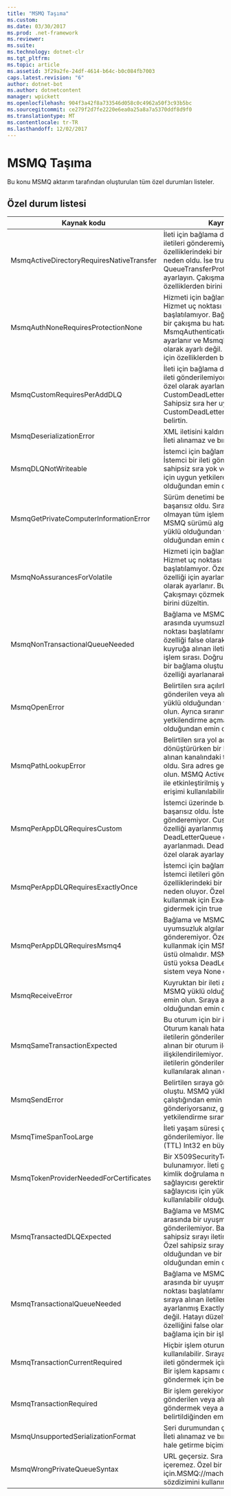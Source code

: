 ```yaml
---
title: "MSMQ Taşıma"
ms.custom: 
ms.date: 03/30/2017
ms.prod: .net-framework
ms.reviewer: 
ms.suite: 
ms.technology: dotnet-clr
ms.tgt_pltfrm: 
ms.topic: article
ms.assetid: 3f29a2fe-24df-4614-b64c-b0c084fb7003
caps.latest.revision: "6"
author: dotnet-bot
ms.author: dotnetcontent
manager: wpickett
ms.openlocfilehash: 904f3a42f8a733546d058c0c4962a50f3c93b5bc
ms.sourcegitcommit: ce279f2d7fe2220e6ea0a25a8a7a5370ddf8d9f0
ms.translationtype: MT
ms.contentlocale: tr-TR
ms.lasthandoff: 12/02/2017
---
```

# <a name="msmq-transport"></a>MSMQ Taşıma
Bu konu MSMQ aktarım tarafından oluşturulan tüm özel durumları listeler.  
  
## <a name="exception-list"></a>Özel durum listesi  
  
|Kaynak kodu|Kaynak dizesi|  
|-------------------|---------------------|  
|MsmqActiveDirectoryRequiresNativeTransfer|İleti için bağlama doğrulanamadı. İstemci iletileri gönderemiyor. Bağlama özelliklerindeki bir çakışma bu hataya neden oldu. İse true ve QueueTransferProtocol doğal olarak ayarlayın. Çakışmayı çözmek için özelliklerden birini düzeltin.|  
|MsmqAuthNoneRequiresProtectionNone|Hizmeti için bağlama doğrulanamadı. Hizmet uç noktası ya da istemci başlatılamıyor. Bağlama özelliklerindeki bir çakışma bu hataya neden oldu. MsmqAuthenticationMode hiçbiri olarak ayarlanır ve MsmqProtectionLevel None olarak ayarlı değil. Çakışmayı gidermek için özelliklerden birini düzeltin.|  
|MsmqCustomRequiresPerAddDLQ|İleti için bağlama doğrulanamadı. İstemci ileti gönderilemiyor. DeadLetterQueue özel olarak ayarlanmış, ancak CustomDeadLetterQueue belirtilmemiş. Sahipsiz sıra her uygulama için URI CustomDeadLetterQueue özelliğinde belirtin.|  
|MsmqDeserializationError|XML iletisini kaldırılırken bir hata oluştu. İleti alınamaz ve bırakılır.|  
|MsmqDLQNotWriteable|İstemci için bağlama doğrulanamadı. İstemci bir ileti gönderilemiyor. Belirtilen sahipsiz sıra yok veya yazılamaz. Yazma için uygun yetkilere sahip sıranın var olduğundan emin olun.|  
|MsmqGetPrivateComputerInformationError|Sürüm denetimi belirtilen hatasıyla başarısız oldu. Sıraya alınan kanalı olmayan tüm işlemleri başarısız olur MSMQ sürümü algılanamıyor. MSMQ yüklü olduğundan ve kullanılabilir olduğundan emin olun.|  
|MsmqNoAssurancesForVolatile|Hizmeti için bağlama doğrulanamadı. Hizmet uç noktası ya da istemci başlatılamıyor. Özelliği true ve sağlam özelliği için ayarlanmış ExactlyOnce false olarak ayarlanır. Bu işlem desteklenmiyor. Çakışmayı çözmek için bu özelliklerden birini düzeltin.|  
|MsmqNonTransactionalQueueNeeded|Bağlama ve MSMQ sıra yapılandırması arasında uyumsuzluk algılandı. Hizmet uç noktası başlatılamıyor. ExactlyOnce özelliği false olarak ayarlandığında ve kuyruğa alınan iletileri okumak için bir işlem sırası. Doğru veya işlemsel olmayan bir bağlama oluşturun ExactlyOnce özelliği ayarlanarak hatayı düzeltin.|  
|MsmqOpenError|Belirtilen sıra açılırken bir hata oluştu. İleti gönderilen veya alınan sıradan. MSMQ yüklü olduğundan ve çalıştığından emin olun. Ayrıca sıranın gerekli erişim modu ve yetkilendirme açmak kullanılabilir olduğundan emin olun.|  
|MsmqPathLookupError|Belirtilen sıra yol adı biçim adına dönüştürürken bir hata oluştu. Sıraya alınan kanalındaki tüm işlemleri başarısız oldu. Sıra adres geçerli olduğundan emin olun. MSMQ Active Directory Tümleştirme ile etkinleştirilmiş yüklü olmalıdır ve erişimi kullanılabilir.|  
|MsmqPerAppDLQRequiresCustom|İstemci üzerinde bağlama doğrulaması başarısız oldu. İstemci iletileri gönderemiyor. CustomDeadLetterQueue özelliği ayarlanmış ancak DeadLetterQueue özelliği özel olarak ayarlanmadı. DeadLetterQueue özelliğini özel olarak ayarlayın.|  
|MsmqPerAppDLQRequiresExactlyOnce|İstemci için bağlama doğrulanamadı. İstemci iletileri gönderemiyor. Bağlama özelliklerindeki bir çakışma bu hataya neden oluyor. Özel sahipsiz sırayı kullanmak için ExactlyOnce çakışmayı gidermek için true olarak ayarlanmalıdır.|  
|MsmqPerAppDLQRequiresMsmq4|Bağlama ve MSMQ Yapılandırma arasında uyumsuzluk algılandı. İstemci iletileri gönderemiyor. Özel sahipsiz sırayı kullanmak için MSMQ sürüm 4.0 veya üstü olmalıdır. MSMQ sürüm 4.0 veya üstü yoksa DeadLetterQueue özelliği sistem veya None olarak ayarlanmış.|  
|MsmqReceiveError|Kuyruktan bir ileti alınırken bir hata oluştu. MSMQ yüklü olduğundan ve çalıştığından emin olun. Sıraya almak kullanılabilir olduğundan emin olun.|  
|MsmqSameTransactionExpected|Bu oturum için bir işlem hatası oluştu. Oturum kanalı hata döndürdü. Oturumdaki iletilerin gönderilen veya alınan. Sıraya alınan bir oturum ile birden fazla işlem ilişkilendirilemiyor. Oturumdaki tüm iletilerin gönderilen veya tek bir işlem kullanılarak alınan emin olun.|  
|MsmqSendError|Belirtilen sıraya gönderilirken bir hata oluştu. MSMQ yüklü olduğundan ve çalıştığından emin olun. Yerel bir sıra gönderiyorsanız, gerekli erişim modu ve yetkilendirme sıranın mevcut emin olun.|  
|MsmqTimeSpanTooLarge|İleti yaşam süresi çok büyük. İleti gönderilemiyor. İletinin yaşam süresi (TTL) Int32 en büyük değeri aşamaz.|  
|MsmqTokenProviderNeededForCertificates|Bir X509SecurityTokenProvider öğesi bulunamıyor. İleti gönderilemiyor. Sertifika kimlik doğrulama modu, bir X.509 belirteç sağlayıcısı gerektirir. Bir güvenlik belirteci sağlayıcısı için yüklü sertifikayı kullanılabilir olduğundan emin olun.|  
|MsmqTransactedDLQExpected|Bağlama ve MSMQ Yapılandırması arasında bir uyuşmazlığı oluştu. İleti gönderilemiyor. Bağlamada belirtilen özel sahipsiz sırayı iletim sırası olması gerekir. Özel sahipsiz sırayı adresinin doğru olduğundan ve bir işlem sırası olduğundan emin olun.|  
|MsmqTransactionalQueueNeeded|Bağlama ve MSMQ sıra yapılandırması arasında bir uyuşmazlık oluştu. Hizmet uç noktası başlatılamıyor. Özelliği true ve sıraya alınan iletileri okumak için olarak ayarlanmış ExactlyOnce işlemsel bir sıra değil. Hatayı düzeltmek için ExactlyOnce özelliğini false olarak ayarlayın veya bu bağlama için bir işlem sırası oluşturun.|  
|MsmqTransactionCurrentRequired|Hiçbir işlem oturumda ileti göndermek kullanılabilir. Sıraya alınan bir oturumda ileti göndermek için bir işlem gerekiyor. Bir işlem kapsamı oturumda ileti göndermek için belirtildiğinden emin olun.|  
|MsmqTransactionRequired|Bir işlem gerekiyor ancak yok. İletiler gönderilen veya alınan. İşlem kapsamı ileti göndermek veya almak için belirtildiğinden emin olun.|  
|MsmqUnsupportedSerializationFormat|Seri durumundan çıkarma hatası oluştu. İleti alınamaz ve bırakılır. Belirtilen seri hale getirme biçimi desteklenmiyor.|  
|MsmqWrongPrivateQueueSyntax|URL geçersiz. Sıra için URL '$' karakterini içeremez. Özel bir sıra adreslemek için.MSMQ://machine/private/queueName sözdizimini kullanın.|

